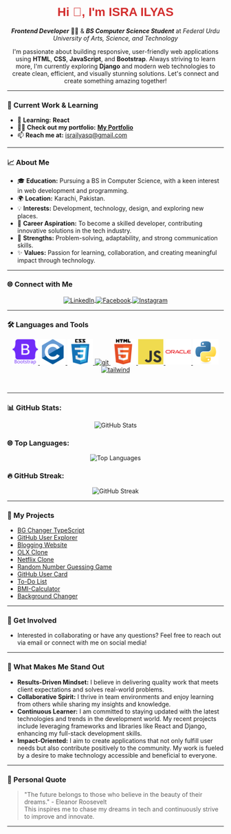 <h1 align="center" style="font-family: Arial, sans-serif; color: #D32F2F;">Hi 👋, I'm <b>ISRA ILYAS</b></h1>

<p align="center">
  <b><i>Frontend Developer</i></b> 👩‍💻 & <b><i>BS Computer Science Student</i></b> at <i>Federal Urdu University of Arts, Science, and Technology</i>
</p>

<p align="center"> 
  I'm passionate about building responsive, user-friendly web applications using <b>HTML</b>, <b>CSS</b>, <b>JavaScript</b>, and <b>Bootstrap</b>. Always striving to learn more, I'm currently exploring <b>Django</b> and modern web technologies to create clean, efficient, and visually stunning solutions. Let's connect and create something amazing together!
</p>

---

### 🌟 Current Work & Learning
- 🌱 **Learning:** **React**
- 👨‍💻 **Check out my portfolio:** [**My Portfolio**](https://isra-ilyas.netlify.app/)
- 📫 **Reach me at:** [israilyasq@gmail.com](mailto:israilyasq@gmail.com)

---

### 📈 About Me
- 🎓 **Education:** Pursuing a BS in Computer Science, with a keen interest in web development and programming.
- 🌍 **Location:** Karachi, Pakistan.
- 💡 **Interests:** Development, technology, design, and exploring new places.
- 🎯 **Career Aspiration:** To become a skilled developer, contributing innovative solutions in the tech industry.
- 💪 **Strengths:** Problem-solving, adaptability, and strong communication skills.
- ✨ **Values:** Passion for learning, collaboration, and creating meaningful impact through technology.

---

### 🌐 Connect with Me
<p align="center">
  <a href="https://linkedin.com/in/isra-ilyas-qureshi-a88670264" target="blank">
    <img align="center" src="https://img.icons8.com/color/48/000000/linkedin-circled--v1.png" alt="LinkedIn" height="40" width="40" />
  </a>
  <a href="https://fb.com/israilyas.qureshii" target="blank">
    <img align="center" src="https://img.icons8.com/color/48/000000/facebook-new.png" alt="Facebook" height="40" width="40" />
  </a>
  <a href="https://instagram.com/israa.qureshi" target="blank">
    <img align="center" src="https://img.icons8.com/color/48/000000/instagram-new.png" alt="Instagram" height="40" width="40" />
  </a>
</p>

---

### 🛠️ Languages and Tools
<p align="center"> 
  
  <a href="https://getbootstrap.com" target="_blank" rel="noreferrer" title="Bootstrap">
    <img src="https://raw.githubusercontent.com/devicons/devicon/master/icons/bootstrap/bootstrap-plain-wordmark.svg" alt="bootstrap" width="60" height="60"/> 
  </a>
  <a href="https://www.cprogramming.com/" target="_blank" rel="noreferrer" title="C">
    <img src="https://raw.githubusercontent.com/devicons/devicon/master/icons/c/c-original.svg" alt="c" width="60" height="60"/> 
  </a> 
  <a href="https://www.w3schools.com/css/" target="_blank" rel="noreferrer" title="CSS3"> 
    <img src="https://raw.githubusercontent.com/devicons/devicon/master/icons/css3/css3-original-wordmark.svg" alt="css3" width="60" height="60"/> 
  </a> 
  <a href="https://git-scm.com/doc" target="_blank" rel="noreferrer" title="Git"> 
    <img src="https://www.vectorlogo.zone/logos/git-scm/git-scm-icon.svg" alt="git" width="60" height="60"/> 
  </a> 
  <a href="https://www.w3.org/html/" target="_blank" rel="noreferrer" title="HTML5"> 
    <img src="https://raw.githubusercontent.com/devicons/devicon/master/icons/html5/html5-original-wordmark.svg" alt="html5" width="60" height="60"/> 
  </a> 
  <a href="https://developer.mozilla.org/en-US/docs/Web/JavaScript" target="_blank" rel="noreferrer" title="JavaScript"> 
    <img src="https://raw.githubusercontent.com/devicons/devicon/master/icons/javascript/javascript-original.svg" alt="javascript" width="60" height="60"/> 
  </a> 
  <a href="https://www.oracle.com/database/technologies/appdev/sql.html" target="_blank" rel="noreferrer" title="Oracle"> 
    <img src="https://raw.githubusercontent.com/devicons/devicon/master/icons/oracle/oracle-original.svg" alt="oracle" width="60" height="60"/> 
  </a> 
  <a href="https://www.python.org/doc/" target="_blank" rel="noreferrer" title="Python"> 
    <img src="https://raw.githubusercontent.com/devicons/devicon/master/icons/python/python-original.svg" alt="python" width="60" height="60"/> 
  </a> 
  <a href="https://tailwindcss.com/docs" target="_blank" rel="noreferrer" title="Tailwind CSS"> 
    <img src="https://www.vectorlogo.zone/logos/tailwindcss/tailwindcss-icon.svg" alt="tailwind" width="60" height="60"/> 
  </a> 
</p>
<br>


---

<h3 align="left">📊 GitHub Stats:</h3>

<p align="center">
  <img src="https://github-readme-stats.vercel.app/api?username=israilyas&show_icons=true&theme=radical" alt="GitHub Stats" />
</p>

<h3 align="left">🌐 Top Languages:</h3>

<p align="center">
  <img src="https://github-readme-stats.vercel.app/api/top-langs?username=israilyas&show_icons=true&locale=en&layout=compact" alt="Top Languages" />
</p>

<h3 align="left">🔥 GitHub Streak:</h3>

<p align="center">
  <img src="https://github-readme-streak-stats.herokuapp.com/?user=israilyas&" alt="GitHub Streak" />
</p>



---

### 📝 My Projects
- [BG Changer TypeScript](https://github.com/israilyas/BG-changer-TypeScript)
- [ GitHub User Explorer](https://github-user-explorer-by-israilyas.netlify.app/?) 
- [Blogging Website](https://github.com/israilyas/Blog-Website) 
- [OLX Clone](https://olx-clone-by-israilyas.netlify.app/) 
- [Netflix Clone](https://github.com/israilyas/Netflix-Clone-SMIT-TASK) 
- [Random Number Guessing Game](https://guess-number-game-by-isra.netlify.app/) 
- [GitHub User Card](https://github.com/israilyas/js-learning/tree/main/11_Advance_one/github%20Card%20Assignment)
- [To-Do List](https://to-do-list-app-by-israilyas.netlify.app/) 
- [BMI-Calculator](https://bmi-calculator-by-isra.netlify.app/)
- [Background Changer](https://github.com/israilyas/js-learning/tree/main/07_DOM_projects/color_changer/BG_color_changer) 
---

### 💬 Get Involved
- Interested in collaborating or have any questions? Feel free to reach out via email or connect with me on social media!

---

### 🔑 What Makes Me Stand Out
- **Results-Driven Mindset:** I believe in delivering quality work that meets client expectations and solves real-world problems.
- **Collaborative Spirit:** I thrive in team environments and enjoy learning from others while sharing my insights and knowledge.
- **Continuous Learner:** I am committed to staying updated with the latest technologies and trends in the development world. My recent projects include leveraging frameworks and libraries like React and Django, enhancing my full-stack development skills.
- **Impact-Oriented:** I aim to create applications that not only fulfill user needs but also contribute positively to the community. My work is fueled by a desire to make technology accessible and beneficial to everyone.

---

### 🌈 Personal Quote
> "The future belongs to those who believe in the beauty of their dreams." - Eleanor Roosevelt  
> This inspires me to chase my dreams in tech and continuously strive to improve and innovate.

---

